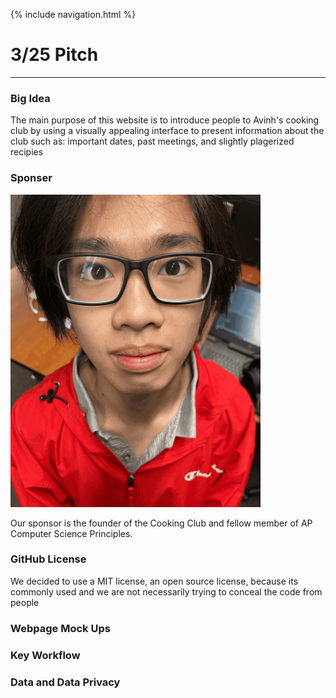{% include navigation.html %}

# 3/25 Pitch
***
### Big Idea
The main purpose of this website is to introduce people to Avinh's cooking club by  using a visually appealing interface to present information about the club such as: important dates, past meetings, and slightly plagerized recipies 

### Sponser
<img width="400" height="500" src="https://github.com/SlimeyTurtles/jinjaturtles/blob/main/static/AvinhH%20(1).png?raw=true"/>

Our sponsor is the founder of the Cooking Club and fellow member of AP Computer Science Principles. 

### GitHub License
We decided to use a MIT license, an open source license, because its commonly used and we are not necessarily trying to conceal the code from people
### Webpage Mock Ups

### Key Workflow

### Data and Data Privacy

